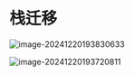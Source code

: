 # 栈迁移

![image-20241220193830633](F:\pwn\images\image-20241220193830633.png)



![image-20241220193720811](F:\pwn\images\image-20241220193720811.png)